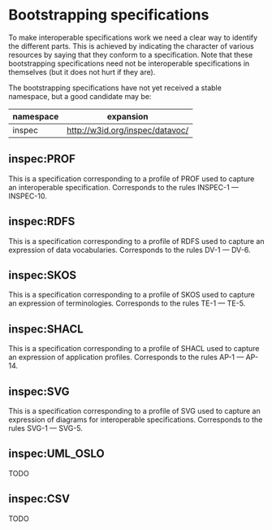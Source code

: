 # Bootstrapping specifications

To make interoperable specifications work we need a clear way to identify the different parts. This is achieved by indicating the character of various resources by saying that they conform to a specification. Note that these bootstrapping specifications need not be interoperable specifications in themselves (but it does not hurt if they are).

The bootstrapping specifications have not yet received a stable namespace, but a good candidate may be:

namespace | expansion
--- | ---
inspec | <http://w3id.org/inspec/datavoc/>

## inspec:PROF

This is a specification corresponding to a profile of PROF used to capture an interoperable specification. Corresponds to the rules INSPEC-1 — INSPEC-10.

## inspec:RDFS

This is a specification corresponding to a profile of RDFS used to capture an expression of data vocabularies. Corresponds to the rules DV-1 — DV-6.

## inspec:SKOS

This is a specification corresponding to a profile of SKOS used to capture an expression of terminologies. Corresponds to the rules TE-1 — TE-5.

## inspec:SHACL

This is a specification corresponding to a profile of SHACL used to capture an expression of application profiles. Corresponds to the rules AP-1 — AP-14.

## inspec:SVG

This is a specification corresponding to a profile of SVG used to capture an expression of diagrams for interoperable specifications. Corresponds to the rules SVG-1 — SVG-5.

## inspec:UML_OSLO

TODO

## inspec:CSV

TODO
